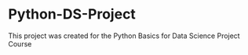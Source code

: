 # Python-DS-Project

This project was created for the Python Basics for Data Science Project Course
